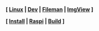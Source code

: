 <link href="style.css" rel="stylesheet"></link>

**[ [Linux](linux/00-linux.html) | [Dev](dev/00-dev.html)
| [Fileman](fileman/00-fileman.html) | [ImgView](imgview/05-imgview.html) ]**

**[ [Install](other/05-install.html) | [Raspi](other/10-raspi.html)
| [Build](other/15-build.html) ]**

<br/>

